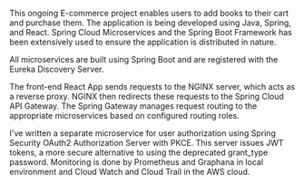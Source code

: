This ongoing E-commerce project enables users to add books to their cart and purchase them. The application is being developed using Java, Spring, and React. Spring Cloud Microservices and the Spring Boot Framework has been extensively used to ensure the application is distributed in nature.

All microservices are built using Spring Boot and are registered with the Eureka Discovery Server.

The front-end React App sends requests to the NGINX server, which acts as a reverse proxy. NGINX then redirects these requests to the Spring Cloud API Gateway. The Spring Gateway manages request routing to the appropriate microservices based on configured routing roles.

I've written a separate microservice for user authorization using Spring Security OAuth2 Authorization Server with PKCE. This server issues JWT tokens, a more secure alternative to using the deprecated grant_type password. Monitoring is done by Prometheus and Graphana in local environment and Cloud Watch and Cloud Trail in the AWS cloud.
